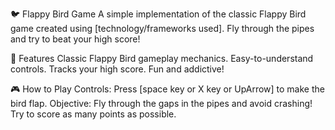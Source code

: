 🐦 Flappy Bird Game
A simple implementation of the classic Flappy Bird game created using [technology/frameworks used]. Fly through the pipes and try to beat your high score!


🚀 Features
Classic Flappy Bird gameplay mechanics.
Easy-to-understand controls.
Tracks your high score.
Fun and addictive!


🎮 How to Play
Controls: Press [space key or X key or UpArrow] to make the bird flap.
Objective: Fly through the gaps in the pipes and avoid crashing!
Try to score as many points as possible.

